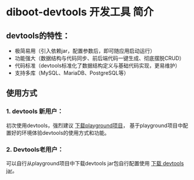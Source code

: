 # diboot-devtools 开发工具 简介
## devtools的特性：
* 极简易用（引入依赖jar，配置参数后，即可随应用启动运行）
* 功能强大（数据结构与代码同步、前后端代码一键生成、彻底摆脱CRUD）
* 代码标准（devtools标准化了数据结构定义与基础代码实现，更易维护）
* 支持多库（MySQL、MariaDB、PostgreSQL等）

## 使用方式

### 1. devtools 新用户：
初次使用devtools，强烈建议 [下载playground项目](https://gitee.com/dibo_software/playground)，
基于playground项目中配置好的环境体验devtools的使用方式和功能。

### 2. Devtools老用户：
可以自行从playground项目中下载devtools jar包自行配置使用
[下载 devtools jar](https://gitee.com/dibo_software/playground/tree/master-v3/demo/libs)。